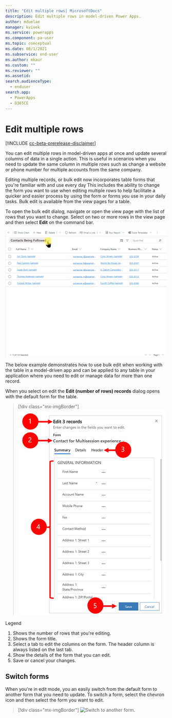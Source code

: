 ```yaml
---
title: "Edit multiple rows| MicrosoftDocs"
description: Edit multiple rows in model-driven Power Apps.
author: mduelae
manager: kvivek
ms.service: powerapps
ms.component: pa-user
ms.topic: conceptual
ms.date: 08/1/2021
ms.subservice: end-user
ms.author: mkaur
ms.custom: ""
ms.reviewer: ""
ms.assetid: 
search.audienceType: 
  - enduser
search.app: 
  - PowerApps
  - D365CE
---
```


 # Edit multiple rows
 
 [!INCLUDE [cc-beta-prerelease-disclaimer](../includes/cc-beta-prerelease-disclaimer.md)]
 
You can edit multiple rows in model-driven apps at once and update several columns of data in a single action. This is useful in scenarios when you need to update the same column in multiple rows such as change a website or phone number for multiple accounts from the same company.

Editing multiple records, or bulk edit now incorporates table forms that you're familiar with and use every day This includes the ability to change the form you want to use when editing multiple rows to help facilitate a quicker and easier process by using the form or forms you use in your daily tasks. Bulk edit is available from the view pages for a table.  

To open the bulk edit dialog, navigate or open the view page with the list of rows that you want to change. Select on two or more rows in the view page and then select **Edit** on the command bar.

![Edit multiple rows.](media/bulk-edit.gif "Edit multiple rows")


The below example demonstrates how to use bulk edit when working with the  table in a model-driven app and can be applied to any table in your application where you need to edit or manage data for more than one record.

When you select on edit the **Edit (number of rows) records** dialog opens with the default form for the table.

> [!div class="mx-imgBorder"]
> ![How to user bulk edit](media/bulk-edit-legend.png "How to use bulk edit")


Legend

1. Shows the number of rows that you're editing.
2. Shows the form title. 
3. Select a tab to edit the columns on the form. The header column is always listed on the last tab.
4. Show the details of the form that you can edit.
5. Save or cancel your changes.

## Switch forms

When you're in edit mode, you an easily switch from the default form to another form that you need to update. To switch a form, select the chevron icon and then select the form you want to edit.

> [!div class="mx-imgBorder"]
> ![Switch to another form.](media/bulk-edit-change-form.png "Switch to another form.")


